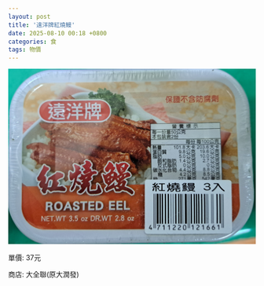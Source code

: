 ```yaml
---
layout: post
title: '遠洋牌紅燒鰻'
date: 2025-08-10 00:18 +0800
categories: 食
tags: 物價
---
```


![遠洋牌紅燒鰻](/images/2025/08/20250809_232749.jpg)

單價: 37元

商店: 大全聯(原大潤發)

